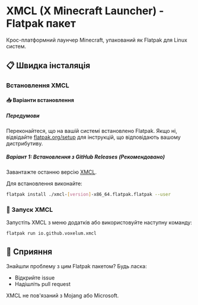 # XMCL (X Minecraft Launcher) - Flatpak пакет

Крос-платформний лаунчер Minecraft, упакований як Flatpak для Linux систем.

## 📋 Швидка інсталяція

### Встановлення XMCL

#### 📥 Варіанти встановлення

##### Передумови
Переконайтеся, що на вашій системі встановлено Flatpak. Якщо ні, відвідайте [flatpak.org/setup](https://flatpak.org/setup/) для інструкцій, що відповідають вашому дистрибутиву.

##### **Варіант 1**: Встановлення з GitHub Releases (Рекомендовано)
Завантажте останню версію [XMCL](https://github.com/v1mkss/io.github.voxelum.xmcl/releases/latest).

Для встановлення виконайте:
```sh
flatpak install ./xmcl-[version]-x86_64.flatpak.flatpak --user
```

### 🚀 Запуск XMCL
Запустіть XMCL з меню додатків або використовуйте наступну команду:
```sh
flatpak run io.github.voxelum.xmcl
```

## 🤝 Сприяння
Знайшли проблему з цим Flatpak пакетом? Будь ласка:
- Відкрийте issue
- Надішліть pull request

XMCL не пов'язаний з Mojang або Microsoft.
